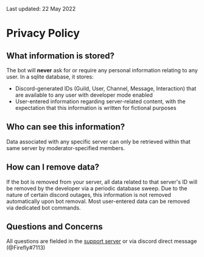 Last updated: 22 May 2022

# Privacy Policy
## What information is stored?
The bot will **never** ask for or require any personal information relating to any user. In a sqlite database, it stores: 

* Discord-generated IDs (Guild, User, Channel, Message, Interaction) that are available to any user with developer mode enabled
* User-entered information regarding server-related content, with the expectation that this information is written for fictional purposes

## Who can see this information?
Data associated with any specific server can only be retrieved within that same server by moderator-specified members.

## How can I remove data?
If the bot is removed from your server, all data related to that server's ID will be removed by the developer via a periodic database sweep. Due to the nature of certain discord outages, this information is not removed automatically upon bot removal. Most user-entered data can be removed via dedicated bot commands.

## Questions and Concerns
All questions are fielded in the [support server](https://discord.gg/VZYKBptWFJ) or via discord direct message (@Firefly#7113)